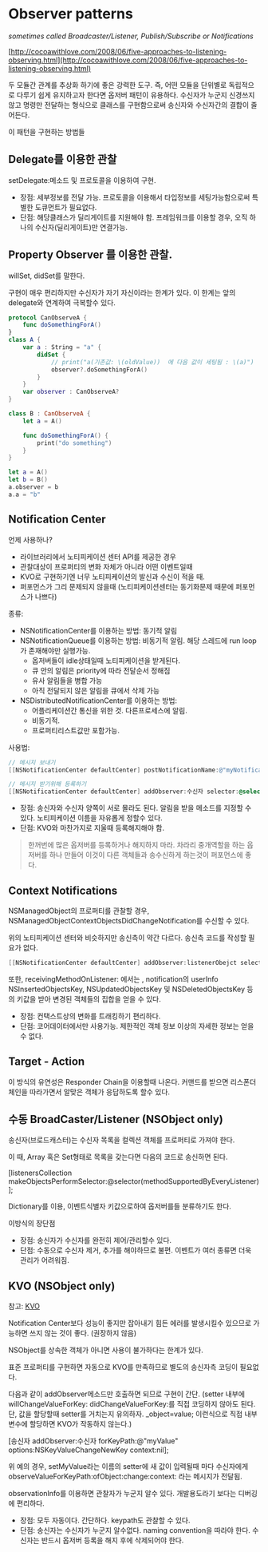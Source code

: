 # Observer patterns

*sometimes called Broadcaster/Listener, Publish/Subscribe or Notifications*

[http://cocoawithlove.com/2008/06/five-approaches-to-listening-observing.html](http://cocoawithlove.com/2008/06/five-approaches-to-listening-observing.html)

두 모듈간 관계를 추상화 하기에 좋은 강력한 도구. 즉, 어떤 모듈을 단위별로 독립적으로 다루기 쉽게 유지하고자 한다면 옵저버 패턴이 유용하다. 수신자가 누군지 신경쓰지 않고 명령만 전달하는 형식으로 클래스를 구현함으로써 송신자와 수신자간의 결합이 줄어든다. 



이 패턴을 구현하는 방법들



## Delegate를 이용한 관찰

setDelegate:메소드 및 프로토콜을 이용하여 구현.

- 장점: 세부정보를 전달 가능. 프로토콜을 이용해서 타입정보를 세팅가능함으로써 특별한 도큐먼트가 필요없다.  
- 단점: 해당클래스가 딜리게이트를 지원해야 함. 프레임워크를 이용할 경우, 오직 하나의 수신자(딜리게이트)만 연결가능.




## Property Observer 를 이용한 관찰.

willSet, didSet를 말한다. 

구현이 매우 편리하지만 수신자가 자기 자신이라는 한계가 있다. 이 한계는 앞의 delegate와 연계하여 극복할수 있다.

```swift
protocol CanObserveA {
    func doSomethingForA()
}
class A {
    var a : String = "a" {
        didSet {
            // print("a(기존값: \(oldValue))  에 다음 값이 세팅됨 : \(a)")
            observer?.doSomethingForA()
        }
    }
    var observer : CanObserveA?
}

class B : CanObserveA {
    let a = A()

    func doSomethingForA() {
        print("do something")
    }
}

let a = A()
let b = B()
a.observer = b
a.a = "b"
```




## Notification Center

언제 사용하나?

- 라이브러리에서 노티피케이션 센터 API를 제공한 경우
- 관찰대상이 프로퍼티의 변화 자체가 아니라 어떤 이벤트일때
- KVO로 구현하기엔 너무 노티피케이션의 발신과 수신이 적을 때.
- 퍼포먼스가 그리 문제되지 않을때 (노티피케이션센터는 동기화문제 때문에 퍼포먼스가 나쁘다)



종류:

- NSNotificationCenter를 이용하는 방법: 동기적 알림
- NSNotificationQueue를 이용하는 방법: 비동기적 알림. 해당 스레드에 run loop가 존재해야만 실행가능.
  - 옵저버들이 idle상태일때 노티피케이션을 받게된다. 
  - 큐 안의 알림은 priority에 따라 전달순서 정해짐
  - 유사 알림들을 병합 가능
  - 아직 전달되지 않은 알림을 큐에서 삭제 가능
- NSDistributedNotificationCenter를 이용하는 방법: 
  - 어플리케이션간 통신을 위한 것. 다른프로세스에 알림. 
  - 비동기적. 
  - 프로퍼티리스트값만 포함가능.



사용법:

```objective-c
// 메시지 보내기
[[NSNotificationCenter defaultCenter] postNotificationName:@"myNotificationName" object:송신자];

// 메시지 받기위해 등록하기
[[NSNotificationCenter defaultCenter] addObserver:수신자 selector:@selector(receivingMethodOnListener:) name:@"myNotificationName" object:송신자(nil로 놔도 상관없음)];
```



- 장점: 송신자와 수신자 양쪽이 서로 몰라도 된다. 알림을 받을 메소드를 지정할 수 있다. 노티피케이션 이름을 자유롭게 정할수 있다.
- 단점: KVO와 마찬가지로 지울때 등록해지해야 함.




> 한꺼번에 많은 옵저버를 등록하거나 해지하지 마라. 차라리 중개역할을 하는 옵저버를 하나 만들어 이것이 다른 객체들과 송수신하게 하는것이 퍼포먼스에 좋다. 




## Context Notifications

NSManagedObject의 프로퍼티를 관찰할 경우, NSManagedObjectContextObjectsDidChangeNotification를 수신할 수 있다. 

위의 노티피케이션 센터와 비슷하지만 송신측이 약간 다르다. 송신측 코드를 작성할 필요가 없다.

```objective-c
[[NSNotificationCenter defaultCenter] addObserver:listenerObejct selector:@selector(receivingMethodOnListener:) name:NSManagedObjectContextObjectsDidChangeNotification object:observedManagedObjectContext];
```

또한, receivingMethodOnListener: 에서는 ,  notification의 userInfo NSInsertedObjectsKey, NSUpdatedObjectsKey 및 NSDeletedObjectsKey 등의 키값을 받아 변경된 객체들의 집합을 얻을 수 있다.

- 장점: 컨택스트상의 변화를 트래킹하기 편리하다.
- 단점: 코어데이터에서만 사용가능. 제한적인 객체 정보 이상의 자세한 정보는 얻을수 없다.





## Target - Action

이 방식의 유연성은 Responder Chain을 이용할때 나온다. 커맨드를 받으면 리스폰더체인을 따라가면서 알맞은 객체가 응답하도록 할수 있다.





## 수동 BroadCaster/Listener (NSObject only)

송신자(브로드캐스터)는 수신자 목록을 컬렉션 객체를 프로퍼티로 가져야 한다.

이 때, Array 혹은 Set형태로 목록을 갖는다면 다음의 코드로 송신하면 된다.

[listenersCollection makeObjectsPerformSelector:@selector(methodSupportedByEveryListener)];

Dictionary를 이용, 이벤트식별자 키값으로하여 옵저버를들 분류하기도 한다.

이방식의 장단점

- 장점: 송신자가 수신자를 완전히 제어/관리할수 있다.
- 단점: 수동으로 수신자 제거, 추가를 해야하므로 불편. 이벤트가 여러 종류면 더욱 관리가 어려워짐.



## KVO (NSObject only)

참고: <a href="./KVC KVO.md">KVO</a>

Notification Center보다 성능이 좋지만 잡아내기 힘든 에러를 발생시킬수 있으므로 가능하면 쓰지 않는 것이 좋다. (권장하지 않음) 

NSObject를 상속한 객체가 아니면 사용이 불가하다는 한계가 있다. 

표준 프로퍼티를 구현하면 자동으로 KVO를 만족하므로 별도의 송신자측 코딩이 필요없다.

다음과 같이 addObserver메소드만 호출하면 되므로 구현이 간단. (setter 내부에 willChangeValueForKey: didChangeValueForKey:를  직접 코딩하지 않아도 된다. 단, 값을 할당할때 setter를 거치는지 유의하자. _object=value; 이런식으로 직접 내부변수에 할당하면 KVO가 작동하지 않는다.)

[송신자 addObserver:수신자 forKeyPath:@"myValue" options:NSKeyValueChangeNewKey context:nil];

위 예의 경우, setMyValue라는 이름의 setter에 새 값이 입력될때 마다 수신자에게 observeValueForKeyPath:ofObject:change:context: 라는 메시지가 전달됨.

observationInfo를 이용하면 관찰자가 누군지 알수 있다. 개발용도라기 보다는 디버깅에 편리하다.

- 장점: 모두 자동이다. 간단하다. keypath도 관찰할 수 있다.
- 단점: 송신자는 수신자가 누군지 알수없다. naming convention을 따라야 한다. 수신자는 반드시 옵저버 등록을 해지 후에 삭제되어야 한다. 

